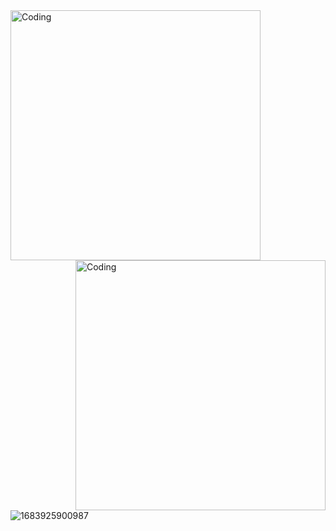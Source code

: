

<img align="left" alt="Coding" width="400" src=https://media2.giphy.com/media/ubOj4M2JN6k1c3hkc6/giphy.webp>
<img align="right" alt="Coding" width="400" src=https://media3.giphy.com/media/wUT19Zbh3lpa7eFYbB/giphy.webp>

![1683925900987](https://github.com/kagansenkeser/My_Resume_real_projects/assets/98644514/21f80373-487c-455f-9482-9d8aa602af53)
